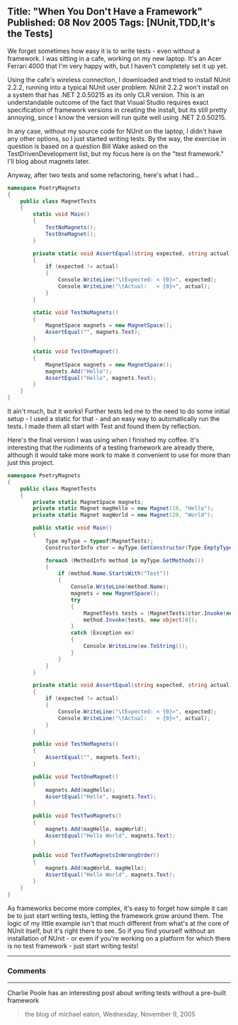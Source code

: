 Title: "When You Don't Have a Framework"
Published: 08 Nov 2005
Tags: [NUnit,TDD,It's the Tests]
---
We forget sometimes how easy it is to write tests - even without a framework. I was sitting in a cafe, working on my new laptop. It's an Acer Ferrari 4000 that I'm very happy with, but I haven't completely set it up yet.

<!--more-->
Using the cafe's wireless connection, I downloaded and tried to install NUnit 2.2.2, running into a typical NUnit user problem: NUnit 2.2.2 won't install on a system that has .NET 2.0.50215 as its only CLR version. This is an understandable outcome of the fact that Visual Studio requires exact specification of framework versions in creating the install, but its still pretty annoying, since I know the version will run quite well using .NET 2.0.50215.

In any case, without my source code for NUnit on the laptop, I didn't have any other options, so I just started writing tests. By the way, the exercise in question is based on a question Bill Wake asked on the TestDrivenDevelopment list, but my focus here is on the "test framework." I'll blog about magnets later.

Anyway, after two tests and some refactoring, here's what I had...

```csharp
namespace PoetryMagnets
{
    public class MagnetTests
    { 
        static void Main()
        {
            TestNoMagnets();
            TestOneMagnet();
        }

        private static void AssertEqual(string expected, string actual)
        {
            if (expected != actual)
            {
                Console.WriteLine("\tExpected: < {0}>", expected);
                Console.WriteLine("\tActual:   < {0}>", actual);
            }
        }

        static void TestNoMagnets()
        {
            MagnetSpace magnets = new MagnetSpace();
            AssertEqual("", magnets.Text);
        }

        static void TestOneMagnet()
        {
            MagnetSpace magnets = new MagnetSpace();
            magnets.Add("Hello");
            AssertEqual("Hello", magnets.Text);
        }
    }
}
```

It ain't much, but it works! Further tests led me to the need to do some initial setup - I used a static for that - and an easy way to automatically run the tests. I made them all start with Test and found them by reflection.

Here's the final version I was using when I finished my coffee. It's interesting that the rudiments of a testing framework are already there, although it would take more work to make it convenient to use for more than just this project.

```csharp
namespace PoetryMagnets
{
    public class MagnetTests
    {
        private static MagnetSpace magnets;
        private static Magnet magHello = new Magnet(10, "Hello");
        private static Magnet magWorld = new Magnet(20, "World");

        public static void Main()
        {
            Type myType = typeof(MagnetTests);
            ConstructorInfo ctor = myType.GetConstructor(Type.EmptyTypes);

            foreach (MethodInfo method in myType.GetMethods())
            {
                if (method.Name.StartsWith("Test"))
                {
                    Console.WriteLine(method.Name);
                    magnets = new MagnetSpace();
                    try
                    {
                        MagnetTests tests = (MagnetTests)ctor.Invoke(new object[0]);
                        method.Invoke(tests, new object[0]);
                    }
                    catch (Exception ex)
                    {
                        Console.WriteLine(ex.ToString());
                    }
                }
            }
        }

        private static void AssertEqual(string expected, string actual)
        {
            if (expected != actual)
            {
                Console.WriteLine("\tExpected: < {0}>", expected);
                Console.WriteLine("\tActual:   < {0}>", actual);
            }
        }

        public void TestNoMagnets()
        {
            AssertEqual("", magnets.Text);
        }

        public void TestOneMagnet()
        {
            magnets.Add(magHello);
            AssertEqual("Hello", magnets.Text);
        }

        public void TestTwoMagnets()
        {
            magnets.Add(magHello, magWorld);
            AssertEqual("Hello World", magnets.Text);
        }

        public void TestTwoMagnetsInWrongOrder()
        {
            magnets.Add(magWorld, magHello);
            AssertEqual("Hello World", magnets.Text);
        }
    }
}
```

As frameworks become more complex, it's easy to forget how simple it can be to just start writing tests, letting the framework grow around them. The logic of my little example isn't that much different from what's at the core of NUnit itself, but it's right there to see. So if you find yourself without an installation of NUnit - or even if you're working on a platform for which there is no test framework - just start writing tests!

---

### Comments

---

Charlie Poole has an interesting post about writing tests without a pre-built framework


>the blog of michael eaton, Wednesday, November 9, 2005
